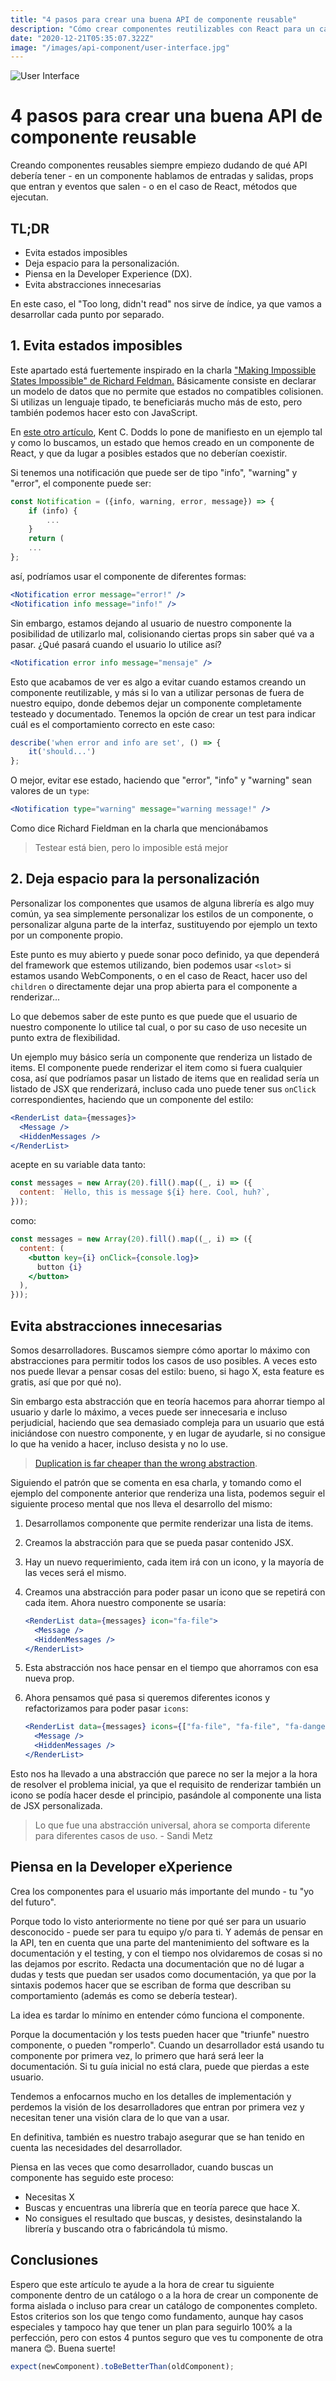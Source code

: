 ```yaml
---
title: "4 pasos para crear una buena API de componente reusable"
description: "Cómo crear componentes reutilizables con React para un catálogo de componentes"
date: "2020-12-21T05:35:07.322Z"
image: "/images/api-component/user-interface.jpg"
---
```


![User Interface](/images/api-component/user-interface.jpg)

# 4 pasos para crear una buena API de componente reusable

Creando componentes reusables siempre empiezo dudando de qué API debería tener - en un componente hablamos de entradas y salidas, props que entran y eventos que salen - o en el caso de React, métodos que ejecutan.

## TL;DR

- Evita estados imposibles
- Deja espacio para la personalización.
- Piensa en la Developer Experience (DX).
- Evita abstracciones innecesarias

En este caso, el "Too long, didn't read" nos sirve de índice, ya que vamos a desarrollar cada punto por separado.

## 1. Evita estados imposibles

Este apartado está fuertemente inspirado en la charla ["Making Impossible States Impossible" de Richard Feldman.](https://www.youtube.com/watch?v=IcgmSRJHu_8) Básicamente consiste en declarar un modelo de datos que no permite que estados no compatibles colisionen. Si utilizas un lenguaje tipado, te beneficiarás mucho más de esto, pero también podemos hacer esto con JavaScript.

En [este otro artículo](https://kentcdodds.com/blog/make-impossible-states-impossible), Kent C. Dodds lo pone de manifiesto en un ejemplo tal y como lo buscamos, un estado que hemos creado en un componente de React, y que da lugar a posibles estados que no deberían coexistir.

Si tenemos una notificación que puede ser de tipo "info", "warning" y "error", el componente puede ser:

```jsx
const Notification = ({info, warning, error, message}) => {
	if (info) {
		...
	}
	return (
	...
};
```

así, podríamos usar el componente de diferentes formas:

```jsx
<Notification error message="error!" />
<Notification info message="info!" />
```

Sin embargo, estamos dejando al usuario de nuestro componente la posibilidad de utilizarlo mal, colisionando ciertas props sin saber qué va a pasar. ¿Qué pasará cuando el usuario lo utilice así?

```jsx
<Notification error info message="mensaje" />
```

Esto que acabamos de ver es algo a evitar cuando estamos creando un componente reutilizable, y más si lo van a utilizar personas de fuera de nuestro equipo, donde debemos dejar un componente completamente testeado y documentado. Tenemos la opción de crear un test para indicar cuál es el comportamiento correcto en este caso:

```jsx
describe('when error and info are set', () => {
	it('should...')
};
```

O mejor, evitar ese estado, haciendo que "error", "info" y "warning" sean valores de un `type`:

```jsx
<Notification type="warning" message="warning message!" />
```

Como dice Richard Fieldman en la charla que mencionábamos

> Testear está bien, pero lo imposible está mejor

## 2. Deja espacio para la personalización

Personalizar los componentes que usamos de alguna librería es algo muy común, ya sea simplemente personalizar los estilos de un componente, o personalizar alguna parte de la interfaz, sustituyendo por ejemplo un texto por un componente propio.

Este punto es muy abierto y puede sonar poco definido, ya que dependerá del framework que estemos utilizando, bien podemos usar `<slot>` si estamos usando WebComponents, o en el caso de React, hacer uso del `children` o directamente dejar una prop abierta para el componente a renderizar...

Lo que debemos saber de este punto es que puede que el usuario de nuestro componente lo utilice tal cual, o por su caso de uso necesite un punto extra de flexibilidad.

Un ejemplo muy básico sería un componente que renderiza un listado de items. El componente puede renderizar el item como si fuera cualquier cosa, así que podríamos pasar un listado de items que en realidad sería un listado de JSX que renderizará, incluso cada uno puede tener sus `onClick` correspondientes, haciendo que un componente del estilo:

```jsx
<RenderList data={messages}>
  <Message />
  <HiddenMessages />
</RenderList>
```

acepte en su variable data tanto:

```jsx
const messages = new Array(20).fill().map((_, i) => ({
  content: `Hello, this is message ${i} here. Cool, huh?`,
}));
```

como:

```jsx
const messages = new Array(20).fill().map((_, i) => ({
  content: (
    <button key={i} onClick={console.log}>
      button {i}
    </button>
  ),
}));
```

## Evita abstracciones innecesarias

Somos desarrolladores. Buscamos siempre cómo aportar lo máximo con abstracciones para permitir todos los casos de uso posibles. A veces esto nos puede llevar a pensar cosas del estilo: bueno, si hago X, esta feature es gratis, así que por qué no).

Sin embargo esta abstracción que en teoría hacemos para ahorrar tiempo al usuario y darle lo máximo, a veces puede ser innecesaria e incluso perjudicial, haciendo que sea demasiado compleja para un usuario que está iniciándose con nuestro componente, y en lugar de ayudarle, si no consigue lo que ha venido a hacer, incluso desista y no lo use.

> [Duplication is far cheaper than the wrong abstraction](https://sandimetz.com/blog/2016/1/20/the-wrong-abstraction).

Siguiendo el patrón que se comenta en esa charla, y tomando como el ejemplo del componente anterior que renderiza una lista, podemos seguir el siguiente proceso mental que nos lleva el desarrollo del mismo:

1. Desarrollamos componente que permite renderizar una lista de items.
2. Creamos la abstracción para que se pueda pasar contenido JSX.
3. Hay un nuevo requerimiento, cada item irá con un icono, y la mayoría de las veces será el mismo.
4. Creamos una abstracción para poder pasar un icono que se repetirá con cada item. Ahora nuestro componente se usaría:

   ```jsx
   <RenderList data={messages} icon="fa-file">
     <Message />
     <HiddenMessages />
   </RenderList>
   ```

5. Esta abstracción nos hace pensar en el tiempo que ahorramos con esa nueva prop.
6. Ahora pensamos qué pasa si queremos diferentes iconos y refactorizamos para poder pasar `icons`:

   ```jsx
   <RenderList data={messages} icons={["fa-file", "fa-file", "fa-danger"]}>
     <Message />
     <HiddenMessages />
   </RenderList>
   ```

Esto nos ha llevado a una abstracción que parece no ser la mejor a la hora de resolver el problema inicial, ya que el requisito de
renderizar también un icono se podía hacer desde el principio, pasándole al componente una lista de JSX personalizada.

> Lo que fue una abstracción universal, ahora se comporta diferente para diferentes casos de uso. - Sandi Metz

## Piensa en la Developer eXperience

Crea los componentes para el usuario más importante del mundo - tu "yo del futuro".

Porque todo lo visto anteriormente no tiene por qué ser para un usuario desconocido - puede ser para tu equipo y/o para ti. Y además de pensar en la API, ten en cuenta que una parte del mantenimiento del software es la documentación y el testing, y con el tiempo nos olvidaremos de cosas si no las dejamos por escrito. Redacta una documentación que no dé lugar a dudas y tests que puedan ser usados como documentación, ya que por la sintaxis podemos hacer que se escriban de forma que describan su comportamiento (además es como se debería testear).

La idea es tardar lo mínimo en entender cómo funciona el componente.

Porque la documentación y los tests pueden hacer que "triunfe" nuestro componente, o pueden "romperlo". Cuando un desarrollador está usando tu componente por primera vez, lo primero que hará será leer la documentación. Si tu guía inicial no está clara, puede que pierdas a este usuario.

Tendemos a enfocarnos mucho en los detalles de implementación y perdemos la visión de los desarrolladores que entran por primera vez y necesitan tener una visión clara de lo que van a usar.

En definitiva, también es nuestro trabajo asegurar que se han tenido en cuenta las necesidades del desarrollador.

Piensa en las veces que como desarrollador, cuando buscas un componente has seguido este proceso:

- Necesitas X
- Buscas y encuentras una librería que en teoría parece que hace X.
- No consigues el resultado que buscas, y desistes, desinstalando la librería y buscando otra o fabricándola tú mismo.

## Conclusiones

Espero que este artículo te ayude a la hora de crear tu siguiente componente dentro de un catálogo o a la hora de crear un componente de forma aislada o incluso para crear un catálogo de componentes completo. Estos criterios son los que tengo como fundamento, aunque hay casos especiales y tampoco hay que tener un plan para seguirlo 100% a la perfección, pero con estos 4 puntos seguro que ves tu componente de otra manera 😊. Buena suerte!

```jsx
expect(newComponent).toBeBetterThan(oldComponent);
```
